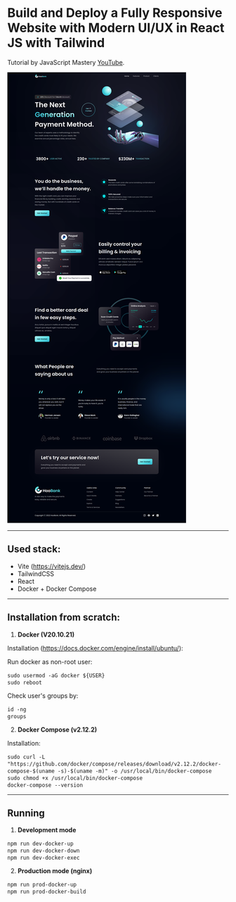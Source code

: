 # Build and Deploy a Fully Responsive Website with Modern UI/UX in React JS with Tailwind

Tutorial by JavaScript Mastery [YouTube](https://youtu.be/_oO4Qi5aVZs).

![Preview](preview.png)

---

## Used stack:

- Vite (https://vitejs.dev/)
- TailwindCSS
- React
- Docker + Docker Compose

---

## Installation from scratch:

1. __Docker (V20.10.21)__

Installation (https://docs.docker.com/engine/install/ubuntu/):

Run docker as non-root user:

```
sudo usermod -aG docker ${USER}
sudo reboot
```

Check user's groups by: 

```
id -ng
groups
```

2. __Docker Compose (v2.12.2)__

Installation:

```
sudo curl -L "https://github.com/docker/compose/releases/download/v2.12.2/docker-compose-$(uname -s)-$(uname -m)" -o /usr/local/bin/docker-compose
sudo chmod +x /usr/local/bin/docker-compose
docker-compose --version
```

---

## Running

1. __Development mode__

```
npm run dev-docker-up
npm run dev-docker-down
npm run dev-docker-exec
```

2. __Production mode (nginx)__

```
npm run prod-docker-up
npm run prod-docker-build
```

